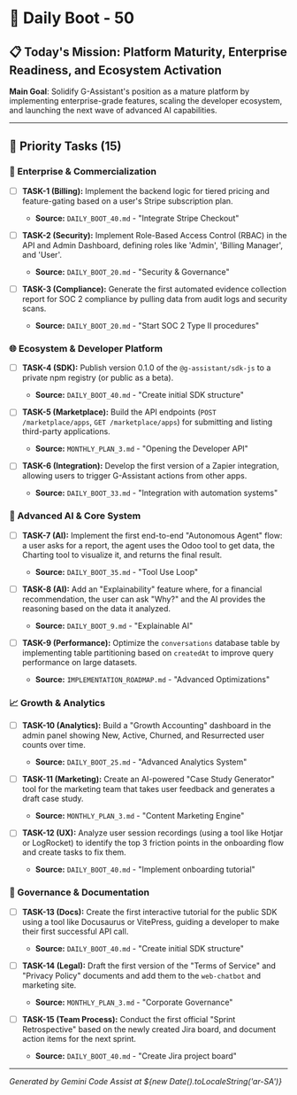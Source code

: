 # 🚀 Daily Boot - 50

## 📋 Today's Mission: Platform Maturity, Enterprise Readiness, and Ecosystem Activation

**Main Goal**: Solidify G-Assistant's position as a mature platform by implementing enterprise-grade features, scaling the developer ecosystem, and launching the next wave of advanced AI capabilities.

---

## 🎯 Priority Tasks (15)

### 🏢 Enterprise & Commercialization

- [ ] **TASK-1 (Billing):** Implement the backend logic for tiered pricing and feature-gating based on a user's Stripe subscription plan.
  - **Source:** `DAILY_BOOT_40.md` - "Integrate Stripe Checkout"

- [ ] **TASK-2 (Security):** Implement Role-Based Access Control (RBAC) in the API and Admin Dashboard, defining roles like 'Admin', 'Billing Manager', and 'User'.
  - **Source:** `DAILY_BOOT_20.md` - "Security & Governance"

- [ ] **TASK-3 (Compliance):** Generate the first automated evidence collection report for SOC 2 compliance by pulling data from audit logs and security scans.
  - **Source:** `DAILY_BOOT_20.md` - "Start SOC 2 Type II procedures"

### 🌐 Ecosystem & Developer Platform

- [ ] **TASK-4 (SDK):** Publish version 0.1.0 of the `@g-assistant/sdk-js` to a private npm registry (or public as a beta).
  - **Source:** `DAILY_BOOT_40.md` - "Create initial SDK structure"

- [ ] **TASK-5 (Marketplace):** Build the API endpoints (`POST /marketplace/apps`, `GET /marketplace/apps`) for submitting and listing third-party applications.
  - **Source:** `MONTHLY_PLAN_3.md` - "Opening the Developer API"

- [ ] **TASK-6 (Integration):** Develop the first version of a Zapier integration, allowing users to trigger G-Assistant actions from other apps.
  - **Source:** `DAILY_BOOT_33.md` - "Integration with automation systems"

### 🧠 Advanced AI & Core System

- [ ] **TASK-7 (AI):** Implement the first end-to-end "Autonomous Agent" flow: a user asks for a report, the agent uses the Odoo tool to get data, the Charting tool to visualize it, and returns the final result.
  - **Source:** `DAILY_BOOT_35.md` - "Tool Use Loop"

- [ ] **TASK-8 (AI):** Add an "Explainability" feature where, for a financial recommendation, the user can ask "Why?" and the AI provides the reasoning based on the data it analyzed.
  - **Source:** `DAILY_BOOT_9.md` - "Explainable AI"

- [ ] **TASK-9 (Performance):** Optimize the `conversations` database table by implementing table partitioning based on `createdAt` to improve query performance on large datasets.
  - **Source:** `IMPLEMENTATION_ROADMAP.md` - "Advanced Optimizations"

### 📈 Growth & Analytics

- [ ] **TASK-10 (Analytics):** Build a "Growth Accounting" dashboard in the admin panel showing New, Active, Churned, and Resurrected user counts over time.
  - **Source:** `DAILY_BOOT_25.md` - "Advanced Analytics System"

- [ ] **TASK-11 (Marketing):** Create an AI-powered "Case Study Generator" tool for the marketing team that takes user feedback and generates a draft case study.
  - **Source:** `MONTHLY_PLAN_3.md` - "Content Marketing Engine"

- [ ] **TASK-12 (UX):** Analyze user session recordings (using a tool like Hotjar or LogRocket) to identify the top 3 friction points in the onboarding flow and create tasks to fix them.
  - **Source:** `DAILY_BOOT_40.md` - "Implement onboarding tutorial"

### 📜 Governance & Documentation

- [ ] **TASK-13 (Docs):** Create the first interactive tutorial for the public SDK using a tool like Docusaurus or VitePress, guiding a developer to make their first successful API call.
  - **Source:** `DAILY_BOOT_40.md` - "Create initial SDK structure"

- [ ] **TASK-14 (Legal):** Draft the first version of the "Terms of Service" and "Privacy Policy" documents and add them to the `web-chatbot` and marketing site.
  - **Source:** `MONTHLY_PLAN_3.md` - "Corporate Governance"

- [ ] **TASK-15 (Team Process):** Conduct the first official "Sprint Retrospective" based on the newly created Jira board, and document action items for the next sprint.
  - **Source:** `DAILY_BOOT_40.md` - "Create Jira project board"

---
*Generated by Gemini Code Assist at ${new Date().toLocaleString('ar-SA')}*